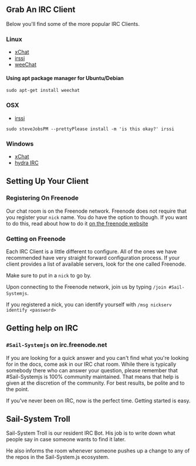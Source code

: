 ## Grab An IRC Client
Below you'll find some of the more popular IRC Clients.

### Linux
 - [xChat](http://xchat.org)
 - [irssi](http://irssi.org)
 - [weeChat](http://www.weechat.org)

#### Using apt package manager for Ubuntu/Debian
```
sudo apt-get install weechat

```

### OSX
- [irssi](http://irssi.org)

```
sudo steveJobsPM --prettyPlease install -m 'is this okay?' irssi

```
### Windows
 - [xChat](http://xchat.org)
 - [hydra IRC](http://www.hydrairc.com/content/downloads)
 

## Setting Up Your Client
### Registering On Freenode
Our chat room is on the Freenode network.  Freenode does not require that you register your `nick` name.  You do have the option to though.  If you want to do this, read about how to do it [on the freenode website](https://freenode.net/faq.shtml#registering)

### Getting on Freenode

Each IRC Client is a little different to configure.  All of the ones we have recommended have very straight forward configuration process.  If your client provides a list of available servers, look for the one called Freenode.

Make sure to put in a `nick` to go by.

Upon connecting to the Freenode network, join us by typing `/join #Sail-Systemjs`.

If you registered a nick, you can identify yourself with `/msg nickserv identify <password>`


## Getting help on IRC

### `#Sail-Systemjs` on irc.freenode.net
If you are looking for a quick answer and you can't find what you're looking for in the docs, come ask in our IRC chat room.  While there is typically somebody there who can answer your question, please remember that #Sail-Systemjs is 100% community maintained. That means that help is given at the discretion of the community.  For best results, be polite and to the point.

If you've never been on IRC, now is the perfect time.  Getting started is easy.


## Sail-System Troll
Sail-System Troll is our resident IRC Bot.  His job is to write down what people say in case someone wants to find it later.

He also informs the room whenever someone pushes up a change to any of the repos in the Sail-System.js ecosystem.


<docmeta name="displayName" value="#Sail-Systemjs on IRC">
